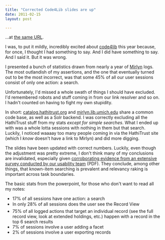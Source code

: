 ```yaml
---
title: "Corrected Code4Lib slides are up"
date: 2011-02-15
layout: post

---
```


...at <a href="http://robotlibrarian.billdueber.com/wp-content/uploads/2011/02/dueber_lightning_c4l11.ppt">the same URL</a>.

I was, to put it mildly, incredibly excited about <a href="http://code4lib.org/">code4lib</a> this year because, for once, I thought I had something to say. And I did have something to say. And I said it. But it was wrong.

I presented a bunch of statistics drawn from nearly a year of <a href="http://mirlyn.lib.umich.edu/">Mirlyn</a> logs. The most outlandish of my assertions, and the one that eventually turned out to be the most incorrect, was that some 45% of all our user sessions consist of only one action: a search.

Unfortunately, I'd missed a whole swath of things I should have excluded. I'd remembered robots and stuff coming in from our link resolver and so on. I hadn't counted on having to fight my own stupidity.

In short: <a href="http://catalog.hathitrust.org/">catalog.hathitrust.org</a> and <a href="http://mirlyn.lib.umich.edu/">mirlyn.lib.umich.edu</a> share a common code base, as well as a Solr backend. I was correctly excluding all the HathiTrust stuff from my stats <em>except for simple searches</em>. What I ended up with was a whole lotta sessions with nothing in them but that search. Luckily, I noticed waaaay too many people coming in via the HathiTrust site (which I <em>know</em> doesn't have a link to Mirlyn) and did more digging.

The slides have been updated with correct numbers. Luckily, even though the adjustment was pretty extreme, I don't think many of my conclusions are invalidated, especially given <a href="http://www.lib.umich.edu/files/services/usability/MirlynSearchSurvey_Feb2011.pdf">corroborating evidence from an extensive survey conducted by our usability team</a> (PDF). They conclude, among other things, that known-item searching is prevalent and relevancy raking is important across task boundaries.

The basic stats from the powerpoint, for those who don't want to read all my notes:
<ul>
	<li>17% of all sessions have one action: a search</li>
	<li>In only 28% of all sessions does the user see the Record View</li>
	<li>75% of all logged actions that target an individual record (see the full record view, look at extended holdings, etc.) happen with a record in the top 6 search results</li>
	<li>7% of sessions involve a user adding a facet</li>
	<li>2% of sessions involve a user exporting records</li>
</ul>
